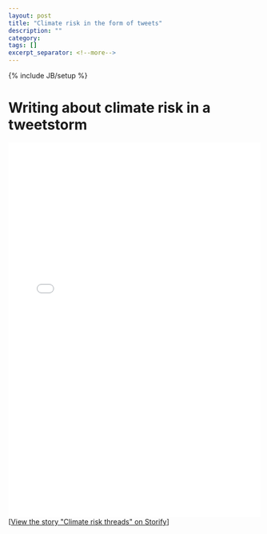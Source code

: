 ```yaml
---
layout: post
title: "Climate risk in the form of tweets"
description: ""
category: 
tags: []
excerpt_separator: <!--more-->
---
```

{% include JB/setup %}

# Writing about climate risk in a tweetstorm

<div class="storify"><iframe src="//storify.com/hansbrenna/climate-risk-threads/embed" width="100%" height="750" frameborder="no" allowtransparency="true"></iframe><script src="//storify.com/hansbrenna/climate-risk-threads.js"></script><noscript>[<a href="//storify.com/hansbrenna/climate-risk-threads" target="_blank">View the story "Climate risk threads" on Storify</a>]</noscript></div>

<!--more-->